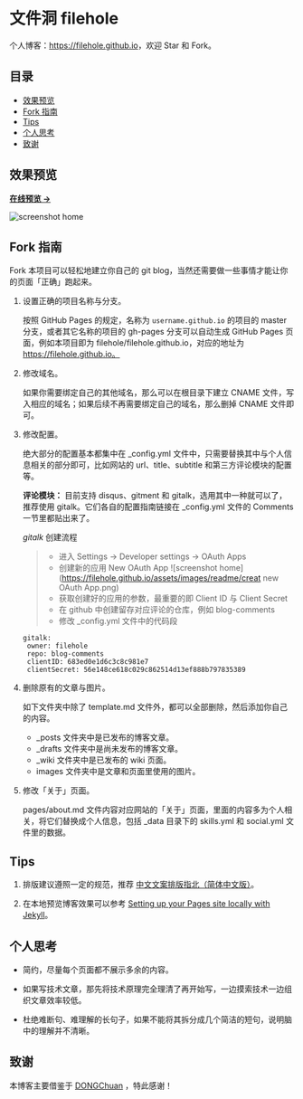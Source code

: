 # 文件洞 filehole

个人博客：<https://filehole.github.io>，欢迎 Star 和 Fork。

## 目录

<!-- vim-markdown-toc GFM -->

* [效果预览](#效果预览)
* [Fork 指南](#fork-指南)
* [Tips](#贴心提示)
* [个人思考](#经验与思考)
* [致谢](#致谢)

<!-- vim-markdown-toc -->

## 效果预览

**[在线预览 &rarr;](https://filehole.github.io)**

![screenshot home](https://filehole.github.io/assets/images/screenshots/home.png)

## Fork 指南

Fork 本项目可以轻松地建立你自己的 git blog，当然还需要做一些事情才能让你的页面「正确」跑起来。

1. 设置正确的项目名称与分支。

   按照 GitHub Pages 的规定，名称为 `username.github.io` 的项目的 master 分支，或者其它名称的项目的 gh-pages 分支可以自动生成 GitHub Pages 页面，例如本项目即为 filehole/filehole.github.io，对应的地址为 https://filehole.github.io。

2. 修改域名。

   如果你需要绑定自己的其他域名，那么可以在根目录下建立 CNAME 文件，写入相应的域名；如果后续不再需要绑定自己的域名，那么删掉 CNAME 文件即可。

3. 修改配置。

   绝大部分的配置基本都集中在 \_config.yml 文件中，只需要替换其中与个人信息相关的部分即可，比如网站的 url、title、subtitle 和第三方评论模块的配置等。

   **评论模块：** 目前支持 disqus、gitment 和 gitalk，选用其中一种就可以了，推荐使用 gitalk。它们各自的配置指南链接在 \_config.yml 文件的 Comments 一节里都贴出来了。

   *gitalk* 创建流程
   >- 进入 Settings -> Developer settings -> OAuth Apps
   >- 创建新的应用 New OAuth App
   ![screenshot home](https://filehole.github.io/assets/images/readme/creat new OAuth App.png)
   >- 获取创建好的应用的参数，最重要的即 Client ID 与 Client Secret
   >- 在 github 中创建留存对应评论的仓库，例如 blog-comments
   >- 修改 _config.yml 文件中的代码段
   ```
   gitalk:
    owner: filehole
    repo: blog-comments
    clientID: 683ed0e1d6c3c8c981e7
    clientSecret: 56e148ce618c029c862514d13ef888b797835389
   ```

4. 删除原有的文章与图片。

   如下文件夹中除了 template.md 文件外，都可以全部删除，然后添加你自己的内容。

   * \_posts 文件夹中是已发布的博客文章。
   * \_drafts 文件夹中是尚未发布的博客文章。
   * \_wiki 文件夹中是已发布的 wiki 页面。
   * images 文件夹中是文章和页面里使用的图片。

5. 修改「关于」页面。

   pages/about.md 文件内容对应网站的「关于」页面，里面的内容多为个人相关，将它们替换成个人信息，包括 \_data 目录下的 skills.yml 和 social.yml 文件里的数据。

## Tips

1. 排版建议遵照一定的规范，推荐 [中文文案排版指北（简体中文版）][1]。

2. 在本地预览博客效果可以参考 [Setting up your Pages site locally with Jekyll][2]。

## 个人思考

* 简约，尽量每个页面都不展示多余的内容。

* 如果写技术文章，那先将技术原理完全理清了再开始写，一边摸索技术一边组织文章效率较低。

* 杜绝难断句、难理解的长句子，如果不能将其拆分成几个简洁的短句，说明脑中的理解并不清晰。

## 致谢

本博客主要借鉴于 [DONGChuan](https://dongchuan.github.io) ，特此感谢！

[1]: https://github.com/mzlogin/chinese-copywriting-guidelines
[2]: https://help.github.com/articles/setting-up-your-pages-site-locally-with-jekyll/

